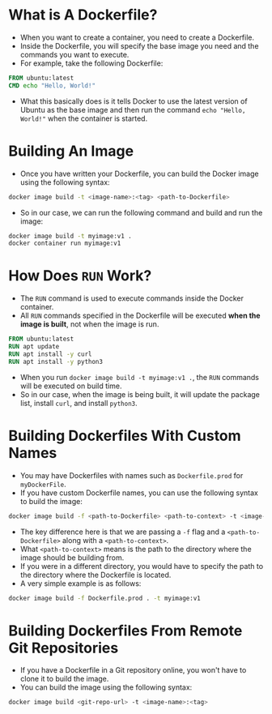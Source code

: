 # What is A Dockerfile?
+ When you want to create a container, you need to create a Dockerfile.
+ Inside the Dockerfile, you will specify the base image you need and the commands you want to execute.
+ For example, take the following Dockerfile:
```Dockerfile
FROM ubuntu:latest
CMD echo "Hello, World!"
```

+ What this basically does is it tells Docker to use the latest version of Ubuntu as the base image and then run the command `echo "Hello, World!"` when the container is started.

# Building An Image
+ Once you have written your Dockerfile, you can build the Docker image using the following syntax:
```bash
docker image build -t <image-name>:<tag> <path-to-Dockerfile>
```

+ So in our case, we can run the following command and build and run the image:
```bash
docker image build -t myimage:v1 .
docker container run myimage:v1
```

# How Does `RUN` Work?
+ The `RUN` command is used to execute commands inside the Docker container.
+ All `RUN` commands specified in the Dockerfile will be executed **when the image is built**, not when the image is run.
```Dockerfile
FROM ubuntu:latest
RUN apt update
RUN apt install -y curl
RUN apt install -y python3
```

+ When you run `docker image build -t myimage:v1 .`, the `RUN` commands will be executed on build time.
+ So in our case, when the image is being built, it will update the package list, install `curl`, and install `python3`.

# Building Dockerfiles With Custom Names
+ You may have Dockerfiles with names such as `Dockerfile.prod` for `myDockerFile`.
+ If you have custom Dockerfile names, you can use the following syntax to build the image:
```bash
docker image build -f <path-to-Dockerfile> <path-to-context> -t <image-name>:<tag>
```
+ The key difference here is that we are passing a `-f` flag and a `<path-to-Dockerfile>` along with a `<path-to-context>`.
+ What `<path-to-context>` means is the path to the directory where the image should be building from.
+ If you were in a different directory, you would have to specify the path to the directory where the Dockerfile is located.
+ A very simple example is as follows:
```bash
docker image build -f Dockerfile.prod . -t myimage:v1
```

# Building Dockerfiles From Remote Git Repositories
+ If you have a Dockerfile in a Git repository online, you won't have to clone it to build the image.
+ You can build the image using the following syntax:
```bash
docker image build <git-repo-url> -t <image-name>:<tag>
```
